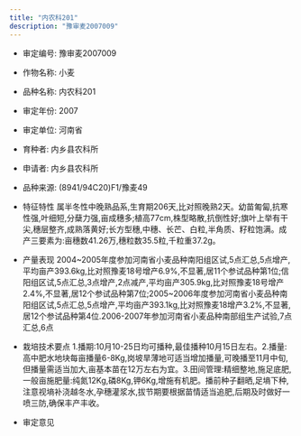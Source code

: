 ```yaml
---
title: "内农科201"
description: "豫审麦2007009"
---
```

* 审定编号:  豫审麦2007009

*  作物名称:  小麦

*  品种名称:  内农科201

*  审定年份:  2007

*  审定单位:  河南省

* 育种者:  内乡县农科所

*  申请者:  内乡县农科所

*  品种来源:  (8941/94C20)F1/豫麦49

*  特征特性
属半冬性中晚熟品系,生育期206天,比对照晚熟2天。幼苗匍匐,抗寒性强,叶细短,分蘖力强,亩成穗多;植高77cm,株型略散,抗倒性好;旗叶上举有干尖,穗层整齐,成熟落黄好;长方型穗,中穗、长芒、白粒,半角质、籽粒饱满。成产三要素为:亩穗数41.26万,穗粒数35.5粒,千粒重37.2g。

*  产量表现
2004~2005年度参加河南省小麦品种南阳组区试,5点汇总,5点增产,平均亩产393.6kg,比对照豫麦18号增产6.9%,不显著,居11个参试品种第1位;信阳组区试,5点汇总,3点增产,2点减产,平均亩产305.9kg,比对照豫麦18号增产2.4%,不显著,居12个参试品种第7位;2005~2006年度参加河南省小麦品种南阳组区试,5点汇总,5点增产,平均亩产393.1kg,比对照豫麦18增产3.2%,不显著,居12个参试品种第4位.2006-2007年参加河南省小麦品种南部组生产试验,7点汇总,6点

*  栽培技术要点
1.播期:10月10-25日均可播种,最佳播种10月15日左右。2.播量:高中肥水地块每亩播量6-8Kg,岗坡旱薄地可适当增加播量,可晚播至11月中旬,但播量需适当加大,亩基本苗在12万左右为宜。3.田间管理:精细整地,施足底肥,一般亩施肥量:纯氮12Kg,磷8Kg,钾6Kg,增施有机肥。播前种子翻晒,足墒下种,注意视墒补浇越冬水,孕穗灌浆水,拔节期要根据苗情适当追肥,后期及时做好一喷三防,确保丰产丰收。

*  审定意见

